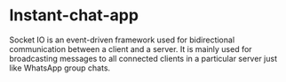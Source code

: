 # Instant-chat-app
Socket IO is an event-driven framework used for bidirectional communication between a client and a server. It is mainly used for broadcasting messages to all connected clients in a particular server just like WhatsApp group chats.
